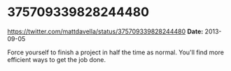 # 375709339828244480
https://twitter.com/mattdavella/status/375709339828244480
**Date:** 2013-09-05

Force yourself to finish a project in half the time as normal. You'll find more efficient ways to get the job done.
